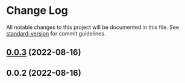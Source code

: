 # Change Log

All notable changes to this project will be documented in this file. See [standard-version](https://github.com/conventional-changelog/standard-version) for commit guidelines.

## [0.0.3](https://code.choerodon.com.cn/happs-huishui-001/htc-front-server/compare/v0.0.2...v0.0.3) (2022-08-16)



## 0.0.2 (2022-08-16)
